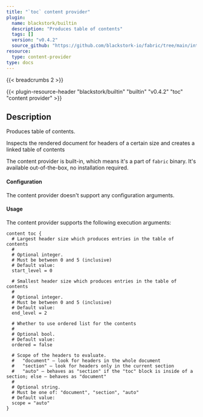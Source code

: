 ```yaml
---
title: "`toc` content provider"
plugin:
  name: blackstork/builtin
  description: "Produces table of contents"
  tags: []
  version: "v0.4.2"
  source_github: "https://github.com/blackstork-io/fabric/tree/main/internal/builtin/"
resource:
  type: content-provider
type: docs
---
```


{{< breadcrumbs 2 >}}

{{< plugin-resource-header "blackstork/builtin" "builtin" "v0.4.2" "toc" "content provider" >}}

## Description
Produces table of contents.

Inspects the rendered document for headers of a certain size and creates a linked
table of contents

The content provider is built-in, which means it's a part of `fabric` binary. It's available out-of-the-box, no installation required.


#### Configuration

The content provider doesn't support any configuration arguments.

#### Usage

The content provider supports the following execution arguments:

```hcl
content toc {
  # Largest header size which produces entries in the table of contents
  #
  # Optional integer.
  # Must be between 0 and 5 (inclusive)
  # Default value:
  start_level = 0

  # Smallest header size which produces entries in the table of contents
  #
  # Optional integer.
  # Must be between 0 and 5 (inclusive)
  # Default value:
  end_level = 2

  # Whether to use ordered list for the contents
  #
  # Optional bool.
  # Default value:
  ordered = false

  # Scope of the headers to evaluate.
  #   "document" – look for headers in the whole document
  #   "section" – look for headers only in the current section
  #   "auto" – behaves as "section" if the "toc" block is inside of a section; else – behaves as "document"
  #
  # Optional string.
  # Must be one of: "document", "section", "auto"
  # Default value:
  scope = "auto"
}
```

